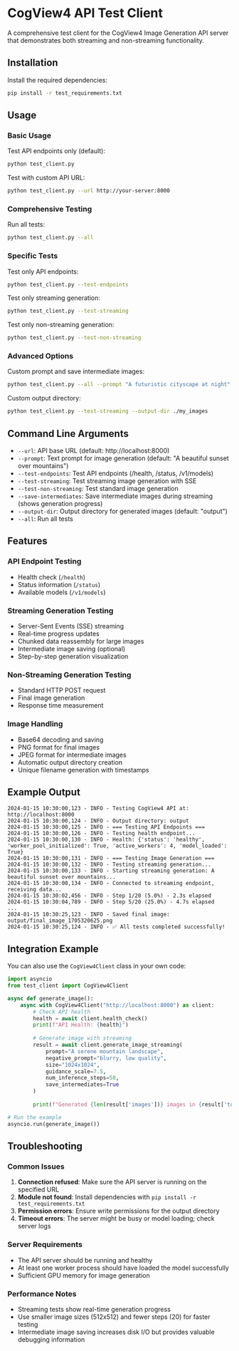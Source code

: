 # CogView4 API Test Client

A comprehensive test client for the CogView4 Image Generation API server that demonstrates both streaming and non-streaming functionality.

## Installation

Install the required dependencies:

```bash
pip install -r test_requirements.txt
```

## Usage

### Basic Usage

Test API endpoints only (default):
```bash
python test_client.py
```

Test with custom API URL:
```bash
python test_client.py --url http://your-server:8000
```

### Comprehensive Testing

Run all tests:
```bash
python test_client.py --all
```

### Specific Tests

Test only API endpoints:
```bash
python test_client.py --test-endpoints
```

Test only streaming generation:
```bash
python test_client.py --test-streaming
```

Test only non-streaming generation:
```bash
python test_client.py --test-non-streaming
```

### Advanced Options

Custom prompt and save intermediate images:
```bash
python test_client.py --all --prompt "A futuristic cityscape at night" --save-intermediates
```

Custom output directory:
```bash
python test_client.py --test-streaming --output-dir ./my_images
```

## Command Line Arguments

- `--url`: API base URL (default: http://localhost:8000)
- `--prompt`: Text prompt for image generation (default: "A beautiful sunset over mountains")
- `--test-endpoints`: Test API endpoints (/health, /status, /v1/models)
- `--test-streaming`: Test streaming image generation with SSE
- `--test-non-streaming`: Test standard image generation
- `--save-intermediates`: Save intermediate images during streaming (shows generation progress)
- `--output-dir`: Output directory for generated images (default: "output")
- `--all`: Run all tests

## Features

### API Endpoint Testing
- Health check (`/health`)
- Status information (`/status`)
- Available models (`/v1/models`)

### Streaming Generation Testing
- Server-Sent Events (SSE) streaming
- Real-time progress updates
- Chunked data reassembly for large images
- Intermediate image saving (optional)
- Step-by-step generation visualization

### Non-Streaming Generation Testing
- Standard HTTP POST request
- Final image generation
- Response time measurement

### Image Handling
- Base64 decoding and saving
- PNG format for final images
- JPEG format for intermediate images
- Automatic output directory creation
- Unique filename generation with timestamps

## Example Output

```
2024-01-15 10:30:00,123 - INFO - Testing CogView4 API at: http://localhost:8000
2024-01-15 10:30:00,124 - INFO - Output directory: output
2024-01-15 10:30:00,125 - INFO - === Testing API Endpoints ===
2024-01-15 10:30:00,126 - INFO - Testing health endpoint...
2024-01-15 10:30:00,130 - INFO - Health: {'status': 'healthy', 'worker_pool_initialized': True, 'active_workers': 4, 'model_loaded': True}
2024-01-15 10:30:00,131 - INFO - === Testing Image Generation ===
2024-01-15 10:30:00,132 - INFO - Testing streaming generation...
2024-01-15 10:30:00,133 - INFO - Starting streaming generation: A beautiful sunset over mountains...
2024-01-15 10:30:00,134 - INFO - Connected to streaming endpoint, receiving data...
2024-01-15 10:30:02,456 - INFO - Step 1/20 (5.0%) - 2.3s elapsed
2024-01-15 10:30:04,789 - INFO - Step 5/20 (25.0%) - 4.7s elapsed
...
2024-01-15 10:30:25,123 - INFO - Saved final image: output/final_image_1705320625.png
2024-01-15 10:30:25,124 - INFO - ✅ All tests completed successfully!
```

## Integration Example

You can also use the `CogView4Client` class in your own code:

```python
import asyncio
from test_client import CogView4Client

async def generate_image():
    async with CogView4Client("http://localhost:8000") as client:
        # Check API health
        health = await client.health_check()
        print(f"API Health: {health}")
        
        # Generate image with streaming
        result = await client.generate_image_streaming(
            prompt="A serene mountain landscape",
            negative_prompt="blurry, low quality",
            size="1024x1024",
            guidance_scale=7.5,
            num_inference_steps=50,
            save_intermediates=True
        )
        
        print(f"Generated {len(result['images'])} images in {result['total_time']:.2f}s")

# Run the example
asyncio.run(generate_image())
```

## Troubleshooting

### Common Issues

1. **Connection refused**: Make sure the API server is running on the specified URL
2. **Module not found**: Install dependencies with `pip install -r test_requirements.txt`
3. **Permission errors**: Ensure write permissions for the output directory
4. **Timeout errors**: The server might be busy or model loading; check server logs

### Server Requirements

- The API server should be running and healthy
- At least one worker process should have loaded the model successfully
- Sufficient GPU memory for image generation

### Performance Notes

- Streaming tests show real-time generation progress
- Use smaller image sizes (512x512) and fewer steps (20) for faster testing
- Intermediate image saving increases disk I/O but provides valuable debugging information 